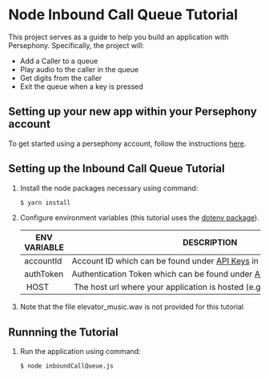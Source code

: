 # Node Inbound Call Queue Tutorial

This project serves as a guide to help you build an application with Persephony. Specifically, the project will:

- Add a Caller to a queue
- Play audio to the caller in the queue
- Get digits from the caller
- Exit the queue when a key is pressed

## Setting up your new app within your Persephony account

To get started using a persephony account, follow the instructions [here](https://persephony-docs.readme.io/docs/getting-started-with-persephony).

## Setting up the Inbound Call Queue Tutorial

1. Install the node packages necessary using command:

   ```bash
   $ yarn install
   ```

2. Configure environment variables (this tutorial uses the [dotenv package](https://www.npmjs.com/package/dotenv)).

   | ENV VARIABLE            | DESCRIPTION                                                                                                                                                                             |
   | ----------------------- | --------------------------------------------------------------------------------------------------------------------------------------------------------------------------------------- |
   | accountId              | Account ID which can be found under [API Keys](https://www.persephony.com/dashboard/portal/account/authentication) in Dashboard                                                         |
   | authToken              | Authentication Token which can be found under [API Keys](https://www.persephony.com/dashboard/portal/account/authentication) in Dashboard                                               |
   | HOST | The host url where your application is hosted (e.g. yourHostedApp.com) |

3. Note that the file elevator_music.wav is not provided for this tutorial

## Runnning the Tutorial

1. Run the application using command:

   ```bash
   $ node inboundCallQueue.js
   ```


